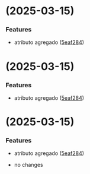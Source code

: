 # [](https://github.com/Johan-1502/gha_try_3/compare/v1.0.0...v) (2025-03-15)


### Features

* atributo agregado ([5eaf284](https://github.com/Johan-1502/gha_try_3/commit/5eaf2846e763c52b5f89ec0f77795ef88c803b63))



# [](https://github.com/Johan-1502/gha_try_3/compare/v1.0.0...v) (2025-03-15)


### Features

* atributo agregado ([5eaf284](https://github.com/Johan-1502/gha_try_3/commit/5eaf2846e763c52b5f89ec0f77795ef88c803b63))



# [](https://github.com/Johan-1502/gha_try_3/compare/v1.0.0...v) (2025-03-15)


### Features

* atributo agregado ([5eaf284](https://github.com/Johan-1502/gha_try_3/commit/5eaf2846e763c52b5f89ec0f77795ef88c803b63))



- no changes